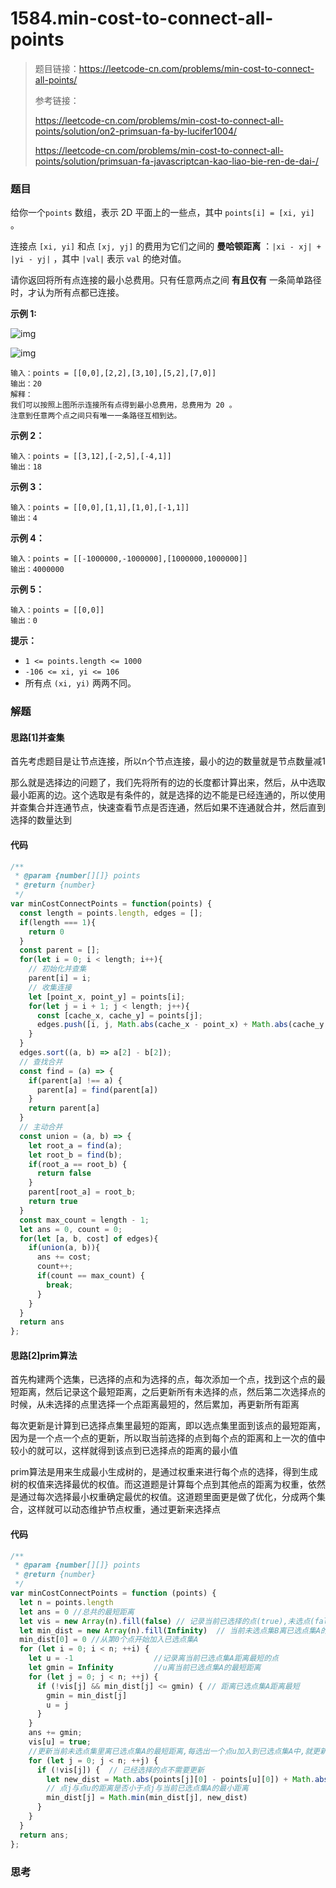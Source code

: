 # 1584.min-cost-to-connect-all-points

> 题目链接：https://leetcode-cn.com/problems/min-cost-to-connect-all-points/
>
> 参考链接：
>
> https://leetcode-cn.com/problems/min-cost-to-connect-all-points/solution/on2-primsuan-fa-by-lucifer1004/
>
> https://leetcode-cn.com/problems/min-cost-to-connect-all-points/solution/primsuan-fa-javascriptcan-kao-liao-bie-ren-de-dai-/

### 题目

给你一个`points` 数组，表示 2D 平面上的一些点，其中 `points[i] = [xi, yi]` 。

连接点 `[xi, yi]` 和点 `[xj, yj]` 的费用为它们之间的 **曼哈顿距离** ：`|xi - xj| + |yi - yj|` ，其中 `|val|` 表示 `val` 的绝对值。

请你返回将所有点连接的最小总费用。只有任意两点之间 **有且仅有** 一条简单路径时，才认为所有点都已连接。

**示例 1:**

![img](https://assets.leetcode.com/uploads/2020/08/26/d.png)

![img](https://assets.leetcode.com/uploads/2020/08/26/c.png)

```
输入：points = [[0,0],[2,2],[3,10],[5,2],[7,0]]
输出：20
解释：
我们可以按照上图所示连接所有点得到最小总费用，总费用为 20 。
注意到任意两个点之间只有唯一一条路径互相到达。
```

**示例 2：**

```
输入：points = [[3,12],[-2,5],[-4,1]]
输出：18
```

**示例 3：**

```
输入：points = [[0,0],[1,1],[1,0],[-1,1]]
输出：4
```

**示例 4：**

```
输入：points = [[-1000000,-1000000],[1000000,1000000]]
输出：4000000
```

**示例 5：**

```
输入：points = [[0,0]]
输出：0
```

**提示：**

- `1 <= points.length <= 1000`
- `-106 <= xi, yi <= 106`
- 所有点 `(xi, yi)` 两两不同。



### 解题

#### 思路[1]并查集

首先考虑题目是让节点连接，所以n个节点连接，最小的边的数量就是节点数量减1

那么就是选择边的问题了，我们先将所有的边的长度都计算出来，然后，从中选取最小距离的边。这个选取是有条件的，就是选择的边不能是已经连通的，所以使用并查集合并连通节点，快速查看节点是否连通，然后如果不连通就合并，然后直到选择的数量达到

#### 代码

```javascript
/**
 * @param {number[][]} points
 * @return {number}
 */
var minCostConnectPoints = function(points) {
  const length = points.length, edges = [];
  if(length === 1){
    return 0
  }
  const parent = [];
  for(let i = 0; i < length; i++){
    // 初始化并查集
    parent[i] = i;
    // 收集连接
    let [point_x, point_y] = points[i];
    for(let j = i + 1; j < length; j++){
      const [cache_x, cache_y] = points[j];
      edges.push([i, j, Math.abs(cache_x - point_x) + Math.abs(cache_y - point_y)])
    }
  }
  edges.sort((a, b) => a[2] - b[2]);
  // 查找合并
  const find = (a) => {
    if(parent[a] !== a) {
      parent[a] = find(parent[a])
    }
    return parent[a]
  }
  // 主动合并
  const union = (a, b) => {
    let root_a = find(a);
    let root_b = find(b);
    if(root_a == root_b) {
      return false
    }
    parent[root_a] = root_b;
    return true
  }
  const max_count = length - 1;
  let ans = 0, count = 0;
  for(let [a, b, cost] of edges){
    if(union(a, b)){
      ans += cost;
      count++;
      if(count == max_count) {
        break;
      }
    }
  }
  return ans
};
```

#### 思路[2]prim算法

首先构建两个选集，已选择的点和为选择的点，每次添加一个点，找到这个点的最短距离，然后记录这个最短距离，之后更新所有未选择的点，然后第二次选择点的时候，从未选择的点里选择一个点距离最短的，然后累加，再更新所有距离

每次更新是计算到已选择点集里最短的距离，即以选点集里面到该点的最短距离，因为是一个点一个点的更新，所以取当前选择的点到每个点的距离和上一次的值中较小的就可以，这样就得到该点到已选择点的距离的最小值

prim算法是用来生成最小生成树的，是通过权重来进行每个点的选择，得到生成树的权值来选择最优的权值。而这道题是计算每个点到其他点的距离为权重，依然是通过每次选择最小权重确定最优的权值。这道题里面更是做了优化，分成两个集合，这样就可以动态维护节点权重，通过更新来选择点

#### 代码

```javascript
/**
 * @param {number[][]} points
 * @return {number}
 */
var minCostConnectPoints = function (points) {
  let n = points.length
  let ans = 0 //总共的最短距离
  let vis = new Array(n).fill(false) // 记录当前已选择的点(true),未选点(false)
  let min_dist = new Array(n).fill(Infinity)  // 当前未选点集B离已选点集A的最短距离
  min_dist[0] = 0 //从第0个点开始加入已选点集A
  for (let i = 0; i < n; ++i) {
    let u = -1                  //记录离当前已选点集A距离最短的点
    let gmin = Infinity         //u离当前已选点集A的最短距离
    for (let j = 0; j < n; ++j) {
      if (!vis[j] && min_dist[j] <= gmin) { // 距离已选点集A距离最短
        gmin = min_dist[j]
        u = j
      }
    }
    ans += gmin;
    vis[u] = true;
    //更新当前未选点集里离已选点集A的最短距离,每选出一个点u加入到已选点集A中,就更新一次
    for (let j = 0; j < n; ++j) {
      if (!vis[j]) {  // 已经选择的点不需要更新
        let new_dist = Math.abs(points[j][0] - points[u][0]) + Math.abs(points[j][1] - points[u][1])
        // 点j与点u的距离是否小于点j与当前已选点集A的最小距离
        min_dist[j] = Math.min(min_dist[j], new_dist)
      }
    }
  }
  return ans;
};
```



### 思考

